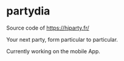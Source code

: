 # partydia

Source code of https://hiparty.fr/

Your next party, form particular to particular.

Currently working on the mobile App.
